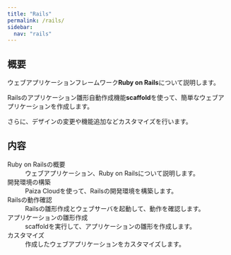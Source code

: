 ```yaml
---
title: "Rails"
permalink: /rails/
sidebar:
  nav: "rails"
---
```

## 概要
ウェブアプリケーションフレームワーク**Ruby on Rails**について説明します。  

Railsのアプリケーション雛形自動作成機能**scaffold**を使って、簡単なウェブアプリケーションを作成します。

さらに、デザインの変更や機能追加などカスタマイズを行います。

## 内容

<dl>
  <dt>Ruby on Railsの概要</dt>
  <dd>ウェブアプリケーション、Ruby on Railsについて説明します。</dd>
  <dt>開発環境の構築</dt>
  <dd>Paiza Cloudを使って、Railsの開発環境を構築します。</dd>
  <dt>Railsの動作確認</dt>
  <dd>Railsの雛形作成とウェブサーバを起動して、動作を確認します。</dd>
  <dt>アプリケーションの雛形作成</dt>
  <dd>scaffoldを実行して、アプリケーションの雛形を作成します。</dd>
  <dt>カスタマイズ</dt>
  <dd>作成したウェブアプリケーションをカスタマイズします。</dd>
</dl>
